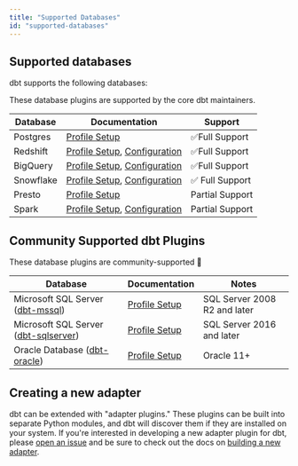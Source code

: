 ```yaml
---
title: "Supported Databases"
id: "supported-databases"
---
```


## Supported databases

dbt supports the following databases:

These database plugins are supported by the core dbt maintainers.

| Database | Documentation | Support |
| -------- | ------------- | ------- |
| Postgres | [Profile Setup](postgres-profile) | ✅Full Support |
| Redshift | [Profile Setup](redshift-profile), [Configuration](redshift-configs) | ✅Full Support |
| BigQuery | [Profile Setup](bigquery-profile), [Configuration](bigquery-configs) | ✅Full Support |
| Snowflake | [Profile Setup](snowflake-profile), [Configuration](snowflake-configs) | ✅ Full Support |
| Presto | [Profile Setup](presto-profile) | Partial Support |
| Spark | [Profile Setup](spark-profile), [Configuration](spark-configs) | Partial Support |

##  Community Supported dbt Plugins

These database plugins are community-supported 🌱

| Database | Documentation | Notes |
| -------- | ------------- | ----- |
| Microsoft SQL Server ([dbt-mssql](https://github.com/jacobm001/dbt-mssql)) | [Profile Setup](mssql-profile) | SQL Server 2008 R2 and later |
| Microsoft SQL Server ([dbt-sqlserver](https://github.com/mikaelene/dbt-sqlserver)) | [Profile Setup](mssql-profile) | SQL Server 2016 and later |
| Oracle Database ([dbt-oracle](https://github.com/techindicium/dbt-oracle)) | [Profile Setup](oracle-profile) |Oracle 11+ |

## Creating a new adapter

dbt can be extended with "adapter plugins." These plugins can be built into separate Python modules, and dbt will discover them if they are installed on your system. If you're interested in developing a new adapter plugin for dbt, please [open an issue](https://github.com/fishtown-analytics/dbt/issues/new) and be sure to check out the docs on [building a new adapter](building-a-new-adapter).

